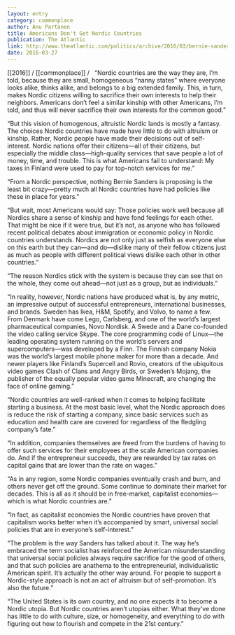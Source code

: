 ```yaml
---
layout: entry
category: commonplace
author: Anu Partanen
title: Americans Don't Get Nordic Countries
publication: The Atlantic
link: http://www.theatlantic.com/politics/archive/2016/03/bernie-sanders-nordic-countries/473385/
date: 2016-03-27
---
```


[[2016]] / [[commonplace]] / 
 
“Nordic countries are the way they are, I’m told, because they are small, homogeneous “nanny states” where everyone looks alike, thinks alike, and belongs to a big extended family. This, in turn, makes Nordic citizens willing to sacrifice their own interests to help their neighbors. Americans don’t feel a similar kinship with other Americans, I’m told, and thus will never sacrifice their own interests for the common good.”

“But this vision of homogenous, altruistic Nordic lands is mostly a fantasy. The choices Nordic countries have made have little to do with altruism or kinship. Rather, Nordic people have made their decisions out of self-interest. Nordic nations offer their citizens—all of their citizens, but especially the middle class—high-quality services that save people a lot of money, time, and trouble. This is what Americans fail to understand: My taxes in Finland were used to pay for top-notch services for me.”

“From a Nordic perspective, nothing Bernie Sanders is proposing is the least bit crazy—pretty much all Nordic countries have had policies like these in place for years.”

“But wait, most Americans would say: Those policies work well because all Nordics share a sense of kinship and have fond feelings for each other. That might be nice if it were true, but it’s not, as anyone who has followed recent political debates about immigration or economic policy in Nordic countries understands. Nordics are not only just as selfish as everyone else on this earth but they can—and do—dislike many of their fellow citizens just as much as people with different political views dislike each other in other countries.”

“The reason Nordics stick with the system is because they can see that on the whole, they come out ahead—not just as a group, but as individuals.”

“In reality, however, Nordic nations have produced what is, by any metric, an impressive output of successful entrepreneurs, international businesses, and brands. Sweden has Ikea, H&M, Spotify, and Volvo, to name a few. From Denmark have come Lego, Carlsberg, and one of the world’s largest pharmaceutical companies, Novo Nordisk. A Swede and a Dane co-founded the video calling service Skype. The core programming code of Linux—the leading operating system running on the world’s servers and supercomputers—was developed by a Finn. The Finnish company Nokia was the world’s largest mobile phone maker for more than a decade. And newer players like Finland’s Supercell and Rovio, creators of the ubiquitous video games Clash of Clans and Angry Birds, or Sweden’s Mojang, the publisher of the equally popular video game Minecraft, are changing the face of online gaming.”

“Nordic countries are well-ranked when it comes to helping facilitate starting a business. At the most basic level, what the Nordic approach does is reduce the risk of starting a company, since basic services such as education and health care are covered for regardless of the fledgling company’s fate.”

“In addition, companies themselves are freed from the burdens of having to offer such services for their employees at the scale American companies do. And if the entrepreneur succeeds, they are rewarded by tax rates on capital gains that are lower than the rate on wages.”

“As in any region, some Nordic companies eventually crash and burn, and others never get off the ground. Some continue to dominate their market for decades. This is all as it should be in free-market, capitalist economies—which is what Nordic countries are.”

“In fact, as capitalist economies the Nordic countries have proven that capitalism works better when it’s accompanied by smart, universal social policies that are in everyone’s self-interest.”

“The problem is the way Sanders has talked about it. The way he’s embraced the term socialist has reinforced the American misunderstanding that universal social policies always require sacrifice for the good of others, and that such policies are anathema to the entrepreneurial, individualistic American spirit. It’s actually the other way around. For people to support a Nordic-style approach is not an act of altruism but of self-promotion. It’s also the future.”

“The United States is its own country, and no one expects it to become a Nordic utopia. But Nordic countries aren’t utopias either. What they’ve done has little to do with culture, size, or homogeneity, and everything to do with figuring out how to flourish and compete in the 21st century.”
